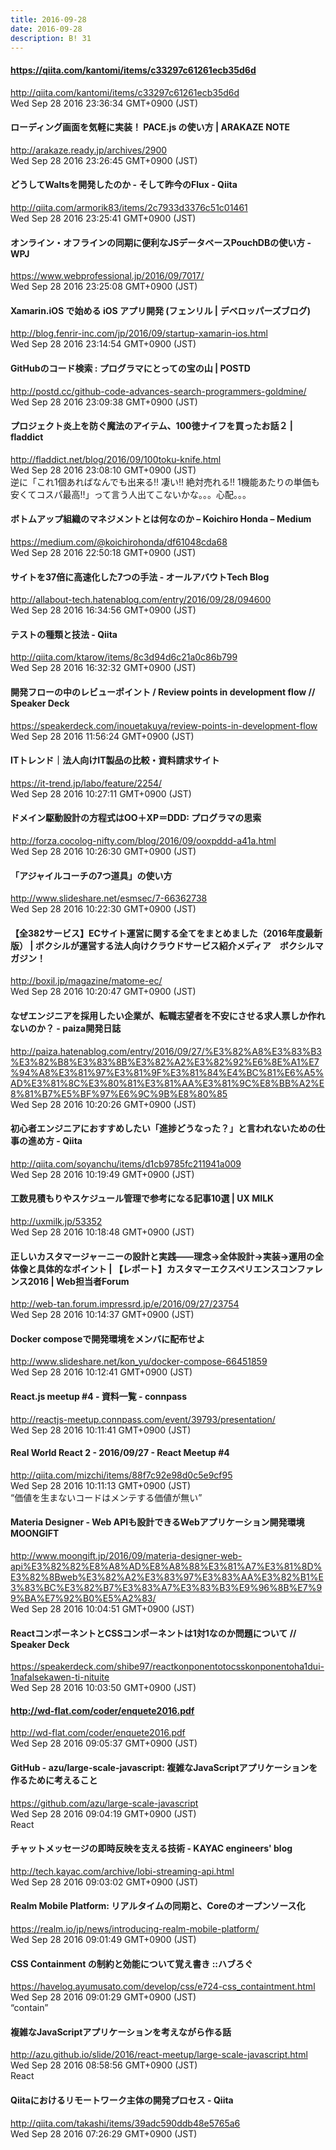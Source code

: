 ```yaml
---
title: 2016-09-28
date: 2016-09-28
description: B! 31
---
```


#### https://qiita.com/kantomi/items/c33297c61261ecb35d6d
http://qiita.com/kantomi/items/c33297c61261ecb35d6d<br>
Wed Sep 28 2016 23:36:34 GMT+0900 (JST)<br>


#### ローディング画面を気軽に実装！ PACE.js の使い方  | ARAKAZE NOTE
http://arakaze.ready.jp/archives/2900<br>
Wed Sep 28 2016 23:26:45 GMT+0900 (JST)<br>


#### どうしてWaltsを開発したのか - そして昨今のFlux - Qiita
http://qiita.com/armorik83/items/2c7933d3376c51c01461<br>
Wed Sep 28 2016 23:25:41 GMT+0900 (JST)<br>


#### オンライン・オフラインの同期に便利なJSデータベースPouchDBの使い方 - WPJ
https://www.webprofessional.jp/2016/09/7017/<br>
Wed Sep 28 2016 23:25:08 GMT+0900 (JST)<br>


#### Xamarin.iOS で始める iOS アプリ開発 (フェンリル | デベロッパーズブログ)
http://blog.fenrir-inc.com/jp/2016/09/startup-xamarin-ios.html<br>
Wed Sep 28 2016 23:14:54 GMT+0900 (JST)<br>


#### GitHubのコード検索 : プログラマにとっての宝の山 | POSTD
http://postd.cc/github-code-advances-search-programmers-goldmine/<br>
Wed Sep 28 2016 23:09:38 GMT+0900 (JST)<br>


#### プロジェクト炎上を防ぐ魔法のアイテム、100徳ナイフを買ったお話２ | fladdict
http://fladdict.net/blog/2016/09/100toku-knife.html<br>
Wed Sep 28 2016 23:08:10 GMT+0900 (JST)<br>
逆に「これ1個あればなんでも出来る!! 凄い!! 絶対売れる!! 1機能あたりの単価も安くてコスパ最高!!」って言う人出てこないかな。。。心配。。。


#### ボトムアップ組織のマネジメントとは何なのか – Koichiro Honda – Medium
https://medium.com/@koichirohonda/df61048cda68<br>
Wed Sep 28 2016 22:50:18 GMT+0900 (JST)<br>


#### サイトを37倍に高速化した7つの手法 - オールアバウトTech Blog
http://allabout-tech.hatenablog.com/entry/2016/09/28/094600<br>
Wed Sep 28 2016 16:34:56 GMT+0900 (JST)<br>


#### テストの種類と技法 - Qiita
http://qiita.com/ktarow/items/8c3d94d6c21a0c86b799<br>
Wed Sep 28 2016 16:32:32 GMT+0900 (JST)<br>


#### 開発フローの中のレビューポイント / Review points in development flow // Speaker Deck
https://speakerdeck.com/inouetakuya/review-points-in-development-flow<br>
Wed Sep 28 2016 11:56:24 GMT+0900 (JST)<br>


#### ITトレンド｜法人向けIT製品の比較・資料請求サイト
https://it-trend.jp/labo/feature/2254/<br>
Wed Sep 28 2016 10:27:11 GMT+0900 (JST)<br>


#### ドメイン駆動設計の方程式はOO＋XP＝DDD: プログラマの思索
http://forza.cocolog-nifty.com/blog/2016/09/ooxpddd-a41a.html<br>
Wed Sep 28 2016 10:26:30 GMT+0900 (JST)<br>


#### 「アジャイルコーチの7つ道具」の使い方
http://www.slideshare.net/esmsec/7-66362738<br>
Wed Sep 28 2016 10:22:30 GMT+0900 (JST)<br>


#### 【全382サービス】ECサイト運営に関する全てをまとめました（2016年度最新版） | ボクシルが運営する法人向けクラウドサービス紹介メディア　ボクシルマガジン！
http://boxil.jp/magazine/matome-ec/<br>
Wed Sep 28 2016 10:20:47 GMT+0900 (JST)<br>


#### なぜエンジニアを採用したい企業が、転職志望者を不安にさせる求人票しか作れないのか？ - paiza開発日誌
http://paiza.hatenablog.com/entry/2016/09/27/%E3%82%A8%E3%83%B3%E3%82%B8%E3%83%8B%E3%82%A2%E3%82%92%E6%8E%A1%E7%94%A8%E3%81%97%E3%81%9F%E3%81%84%E4%BC%81%E6%A5%AD%E3%81%8C%E3%80%81%E3%81%AA%E3%81%9C%E8%BB%A2%E8%81%B7%E5%BF%97%E6%9C%9B%E8%80%85<br>
Wed Sep 28 2016 10:20:26 GMT+0900 (JST)<br>


#### 初心者エンジニアにおすすめしたい「進捗どうなった？」と言われないための仕事の進め方 - Qiita
http://qiita.com/soyanchu/items/d1cb9785fc211941a009<br>
Wed Sep 28 2016 10:19:49 GMT+0900 (JST)<br>


#### 工数見積もりやスケジュール管理で参考になる記事10選 | UX MILK
http://uxmilk.jp/53352<br>
Wed Sep 28 2016 10:18:48 GMT+0900 (JST)<br>


#### 正しいカスタマージャーニーの設計と実践――理念→全体設計→実装→運用の全体像と具体的なポイント | 【レポート】カスタマーエクスペリエンスコンファレンス2016 | Web担当者Forum
http://web-tan.forum.impressrd.jp/e/2016/09/27/23754<br>
Wed Sep 28 2016 10:14:37 GMT+0900 (JST)<br>


#### Docker composeで開発環境をメンバに配布せよ
http://www.slideshare.net/kon_yu/docker-compose-66451859<br>
Wed Sep 28 2016 10:12:41 GMT+0900 (JST)<br>


#### React.js meetup #4 - 資料一覧 - connpass
http://reactjs-meetup.connpass.com/event/39793/presentation/<br>
Wed Sep 28 2016 10:11:41 GMT+0900 (JST)<br>


#### Real World React 2 - 2016/09/27 - React Meetup #4
http://qiita.com/mizchi/items/88f7c92e98d0c5e9cf95<br>
Wed Sep 28 2016 10:11:13 GMT+0900 (JST)<br>
“価値を生まないコードはメンテする価値が無い”


#### Materia Designer - Web APIも設計できるWebアプリケーション開発環境 MOONGIFT
http://www.moongift.jp/2016/09/materia-designer-web-api%E3%82%82%E8%A8%AD%E8%A8%88%E3%81%A7%E3%81%8D%E3%82%8Bweb%E3%82%A2%E3%83%97%E3%83%AA%E3%82%B1%E3%83%BC%E3%82%B7%E3%83%A7%E3%83%B3%E9%96%8B%E7%99%BA%E7%92%B0%E5%A2%83/<br>
Wed Sep 28 2016 10:04:51 GMT+0900 (JST)<br>


#### ReactコンポーネントとCSSコンポーネントは1対1なのか問題について // Speaker Deck
https://speakerdeck.com/shibe97/reactkonponentotocsskonponentoha1dui-1nafalsekawen-ti-nituite<br>
Wed Sep 28 2016 10:03:50 GMT+0900 (JST)<br>


#### http://wd-flat.com/coder/enquete2016.pdf
http://wd-flat.com/coder/enquete2016.pdf<br>
Wed Sep 28 2016 09:05:37 GMT+0900 (JST)<br>


#### GitHub - azu/large-scale-javascript: 複雑なJavaScriptアプリケーションを作るために考えること
https://github.com/azu/large-scale-javascript<br>
Wed Sep 28 2016 09:04:19 GMT+0900 (JST)<br>
React


#### チャットメッセージの即時反映を支える技術 - KAYAC engineers' blog
http://tech.kayac.com/archive/lobi-streaming-api.html<br>
Wed Sep 28 2016 09:03:02 GMT+0900 (JST)<br>


#### Realm Mobile Platform: リアルタイムの同期と、Coreのオープンソース化 
https://realm.io/jp/news/introducing-realm-mobile-platform/<br>
Wed Sep 28 2016 09:01:49 GMT+0900 (JST)<br>


#### CSS Containment の制約と効能について覚え書き ::ハブろぐ
https://havelog.ayumusato.com/develop/css/e724-css_containtment.html<br>
Wed Sep 28 2016 09:01:29 GMT+0900 (JST)<br>
“contain”


#### 複雑なJavaScriptアプリケーションを考えながら作る話
http://azu.github.io/slide/2016/react-meetup/large-scale-javascript.html<br>
Wed Sep 28 2016 08:58:56 GMT+0900 (JST)<br>
React


#### Qiitaにおけるリモートワーク主体の開発プロセス  - Qiita
http://qiita.com/takashi/items/39adc590ddb48e5765a6<br>
Wed Sep 28 2016 07:26:29 GMT+0900 (JST)<br>


